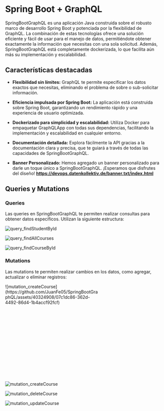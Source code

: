 # Spring Boot + GraphQL
SpringBootGraphQL es una aplicación Java construida sobre el robusto marco de desarrollo Spring Boot y potenciada por la  flexibilidad de GraphQL. La combinación de estas tecnologías ofrece una solución eficiente y fácil de usar para el manejo de datos, permitiéndote obtener exactamente la información que necesitas con una sola solicitud. Además, SpringBootGraphQL está completamente dockerizada, lo que facilita aún más su implementación y escalabilidad.

## Características destacadas

- **Flexibilidad sin límites:** GraphQL te permite especificar los datos exactos que necesitas, eliminando el problema de sobre o sub-solicitar información.

- **Eficiencia impulsada por Spring Boot:** La aplicación está construida sobre Spring Boot, garantizando un rendimiento rápido y una experiencia de usuario optimizada.

- **Dockerizado para simplicidad y escalabilidad:** Utiliza Docker para empaquetar GraphQLApp con todas sus dependencias, facilitando la implementación y escalabilidad en cualquier entorno.

- **Documentación detallada:** Explora fácilmente la API gracias a la documentación clara y precisa, que te guiará a través de todas las capacidades de SpringBootGraphQL.

- **Banner Personalizado:** Hemos agregado un banner personalizado para darle un toque único a SpringBootGraphQL. ¡Esperamos que disfrutes del diseño! **https://devops.datenkollektiv.de/banner.txt/index.html**

## Queries y Mutations

### Queries

Las queries en SpringBootGraphQL te permiten realizar consultas para obtener datos específicos. Utilizan la siguiente estructura:

![query_findStudentById](https://github.com/JuanFe05/SpringBootGraphQL/assets/40324908/eae393e1-8618-4c0f-b31c-23bab068f5a3)

![query_findAllCourses](https://github.com/JuanFe05/SpringBootGraphQL/assets/40324908/beb8050b-8709-4b0f-b5b4-56116caa633a)

![query_findCourseById](https://github.com/JuanFe05/SpringBootGraphQL/assets/40324908/5ed52cb2-2c3b-4159-860a-2fcb493f7e26)

### Mutations

Las mutations te permiten realizar cambios en los datos, como agregar, actualizar o eliminar registros:

<div style="height: 300px; width: 300px;">
    ![mutation_createCourse](https://github.com/JuanFe05/SpringBootGraphQL/assets/40324908/07c1dc86-362d-4492-86d4-1b4accf92fcf)
</div>

![mutation_createCourse](https://github.com/JuanFe05/SpringBootGraphQL/assets/40324908/07c1dc86-362d-4492-86d4-1b4accf92fcf)

![mutation_deleteCourse](https://github.com/JuanFe05/SpringBootGraphQL/assets/40324908/0754c002-130c-4f9d-88d1-06141d39131d)

![mutation_updateCourse](https://github.com/JuanFe05/SpringBootGraphQL/assets/40324908/b78d1b63-8719-4f1c-903c-2f4d2e6d12cd)